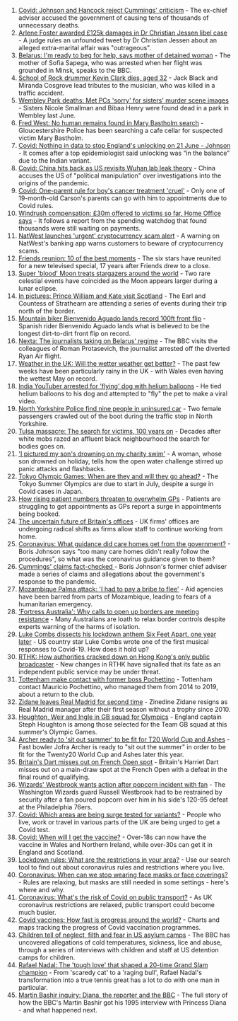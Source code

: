1. [Covid: Johnson and Hancock reject Cummings' criticism](https://www.bbc.co.uk/news/uk-politics-57262790) - The ex-chief adviser accused the government of causing tens of thousands of unnecessary deaths.
2. [Arlene Foster awarded £125k damages in Dr Christian Jessen libel case](https://www.bbc.co.uk/news/uk-northern-ireland-57268308) - A judge rules an unfounded tweet by Dr Christian Jessen about an alleged extra-marital affair was "outrageous".
3. [Belarus: I'm ready to beg for help, says mother of detained woman](https://www.bbc.co.uk/news/world-europe-57251676) - The mother of Sofia Sapega, who was arrested when her flight was grounded in Minsk, speaks to the BBC.
4. [School of Rock drummer Kevin Clark dies, aged 32](https://www.bbc.co.uk/news/newsbeat-57265742) - Jack Black and Miranda Cosgrove lead tributes to the musician, who was killed in a traffic accident.
5. [Wembley Park deaths: Met PCs 'sorry' for sisters' murder scene images](https://www.bbc.co.uk/news/uk-england-london-57260505) - Sisters Nicole Smallman and Bibaa Henry were found dead in a park in Wembley last June.
6. [Fred West: No human remains found in Mary Bastholm search](https://www.bbc.co.uk/news/uk-england-gloucestershire-57266871) - Gloucestershire Police has been searching a cafe cellar for suspected victim Mary Bastholm.
7. [Covid: Nothing in data to stop England's unlocking on 21 June - Johnson](https://www.bbc.co.uk/news/uk-57269032) - It comes after a top epidemiologist said unlocking was “in the balance” due to the Indian variant.
8. [Covid: China hits back as US revisits Wuhan lab leak theory](https://www.bbc.co.uk/news/world-asia-china-57267729) - China accuses the US of "political manipulation" over investigations into the origins of the pandemic.
9. [Covid: One-parent rule for boy's cancer treatment 'cruel'](https://www.bbc.co.uk/news/uk-wales-57255740) - Only one of 19-month-old Carson's parents can go with him to appointments due to Covid rules.
10. [Windrush compensation: £30m offered to victims so far, Home Office says](https://www.bbc.co.uk/news/uk-57271540) - It follows a report from the spending watchdog that found thousands were still waiting on payments.
11. [NatWest launches 'urgent' cryptocurrency scam alert](https://www.bbc.co.uk/news/technology-57267199) - A warning on NatWest's banking app warns customers to beware of cryptocurrency scams.
12. [Friends reunion: 10 of the best moments](https://www.bbc.co.uk/news/entertainment-arts-57120599) - The six stars have reunited for a new televised special, 17 years after Friends drew to a close.
13. [Super 'blood' Moon treats stargazers around the world](https://www.bbc.co.uk/news/world-57269272) - Two rare celestial events have coincided as the Moon appears larger during a lunar eclipse.
14. [In pictures: Prince William and Kate visit Scotland](https://www.bbc.co.uk/news/uk-scotland-57241340) - The Earl and Countess of Strathearn are attending a series of events during their trip north of the border.
15. [Mountain biker Bienvenido Aguado lands record 100ft front flip](https://www.bbc.co.uk/news/world-57269382) - Spanish rider Bienvenido Aguado lands what is believed to be the longest dirt-to-dirt front flip on record.
16. [Nexta: The journalists taking on Belarus’ regime](https://www.bbc.co.uk/news/world-europe-57260241) - The BBC visits the colleagues of Roman Protasevich, the journalist arrested off the diverted Ryan Air flight.
17. [Weather in the UK: Will the wetter weather get better?](https://www.bbc.co.uk/news/uk-57270449) - The past few weeks have been particularly rainy in the UK - with Wales even having the wettest May on record.
18. [India YouTuber arrested for 'flying' dog with helium balloons](https://www.bbc.co.uk/news/world-asia-india-57266718) - He tied helium balloons to his dog and attempted to "fly" the pet to make a viral video.
19. [North Yorkshire Police find nine people in uninsured car](https://www.bbc.co.uk/news/uk-england-york-north-yorkshire-57261144) - Two female passengers crawled out of the boot during the traffic stop in North Yorkshire.
20. [Tulsa massacre: The search for victims, 100 years on](https://www.bbc.co.uk/news/world-us-canada-57244863) - Decades after white mobs razed an affluent black neighbourhood the search for bodies goes on.
21. ['I pictured my son's drowning on my charity swim'](https://www.bbc.co.uk/news/uk-scotland-edinburgh-east-fife-57255690) - A woman, whose son drowned on holiday, tells how the open water challenge stirred up panic attacks and flashbacks.
22. [Tokyo Olympic Games: When are they and will they go ahead?](https://www.bbc.co.uk/news/world-asia-57240044) - The Tokyo Summer Olympics are due to start in July, despite a surge in Covid cases in Japan.
23. [How rising patient numbers threaten to overwhelm GPs](https://www.bbc.co.uk/news/health-57229848) - Patients are struggling to get appointments as GPs report a surge in appointments being booked.
24. [The uncertain future of Britain's offices](https://www.bbc.co.uk/news/business-57231021) - UK firms' offices are undergoing radical shifts as firms allow staff to continue working from home.
25. [Coronavirus: What guidance did care homes get from the government?](https://www.bbc.co.uk/news/52674073) - Boris Johnson says "too many care homes didn't really follow the procedures", so what was the coronavirus guidance given to them?
26. [Cummings' claims fact-checked ](https://www.bbc.co.uk/news/57254305) - Boris Johnson's former chief adviser made a series of claims and allegations about the government's response to the pandemic.
27. [Mozambique Palma attack: 'I had to pay a bribe to flee'](https://www.bbc.co.uk/news/world-africa-57254543) - Aid agencies have been barred from parts of Mozambique, leading to fears of a humanitarian emergency.
28. ['Fortress Australia': Why calls to open up borders are meeting resistance](https://www.bbc.co.uk/news/world-australia-57224635) - Many Australians are loath to relax border controls despite experts warning of the harms of isolation.
29. [Luke Combs dissects his lockdown anthem Six Feet Apart, one year later](https://www.bbc.co.uk/news/entertainment-arts-57257580) - US country star Luke Combs wrote one of the first musical responses to Covid-19. How does it hold up?
30. [RTHK: How authorities cracked down on Hong Kong's only public broadcaster](https://www.bbc.co.uk/news/world-asia-china-57253030) - New changes in RTHK have signalled that its fate as an independent public service may be under threat.
31. [Tottenham make contact with former boss Pochettino](https://www.bbc.co.uk/sport/football/57268046) - Tottenham contact Mauricio Pochettino, who managed them from 2014 to 2019, about a return to the club.
32. [Zidane leaves Real Madrid for second time](https://www.bbc.co.uk/sport/football/57263375) - Zinedine Zidane resigns as Real Madrid manager after their first season without a trophy since 2010.
33. [Houghton, Weir and Ingle in GB squad for Olympics](https://www.bbc.co.uk/sport/football/57255330) - England captain Steph Houghton is among those selected for the Team GB squad at this summer's Olympic Games.
34. [Archer ready to 'sit out summer' to be fit for T20 World Cup and Ashes](https://www.bbc.co.uk/sport/cricket/57254116) - Fast bowler Jofra Archer is ready to "sit out the summer" in order to be fit for the Twenty20 World Cup and Ashes later this year.
35. [Britain's Dart misses out on French Open spot](https://www.bbc.co.uk/sport/tennis/57271119) - Britain's Harriet Dart misses out on a main-draw spot at the French Open with a defeat in the final round of qualifying.
36. [Wizards' Westbrook wants action after popcorn incident with fan](https://www.bbc.co.uk/sport/basketball/57265889) - The Washington Wizards guard Russell Westbrook had to be restrained by security after a fan poured popcorn over him in his side's 120-95 defeat at the Philadelphia 76ers.
37. [Covid: Which areas are being surge tested for variants?](https://www.bbc.co.uk/news/explainers-54872039) - People who live, work or travel in various parts of the UK are being urged to get a Covid test.
38. [Covid: When will I get the vaccine?](https://www.bbc.co.uk/news/health-55045639) - Over-18s can now have the vaccine in Wales and Northern Ireland, while over-30s can get it in England and Scotland.
39. [Lockdown rules: What are the restrictions in your area?](https://www.bbc.co.uk/news/uk-54373904) - Use our search tool to find out about coronavirus rules and restrictions where you live.
40. [Coronavirus: When can we stop wearing face masks or face coverings?](https://www.bbc.co.uk/news/health-51205344) - Rules are relaxing, but masks are still needed in some settings - here's where and why.
41. [Coronavirus: What's the risk of Covid on public transport?](https://www.bbc.co.uk/news/health-51736185) - As UK coronavirus restrictions are relaxed, public transport could become much busier.
42. [Covid vaccines: How fast is progress around the world?](https://www.bbc.co.uk/news/world-56237778) - Charts and maps tracking the progress of Covid vaccination programmes.
43. [Children tell of neglect, filth and fear in US asylum camps](https://www.bbc.co.uk/news/world-us-canada-57149721) - The BBC has uncovered allegations of cold temperatures, sickness, lice and abuse, through a series of interviews with children and staff at US detention camps for children.
44. [Rafael Nadal: The 'tough love' that shaped a 20-time Grand Slam champion](https://www.bbc.co.uk/sport/tennis/56090941) - From 'scaredy cat' to a 'raging bull', Rafael Nadal's transformation into a true tennis great has a lot to do with one man in particular.
45. [Martin Bashir inquiry: Diana, the reporter and the BBC](https://www.bbc.co.uk/news/uk-56680229) - The full story of how the BBC's Martin Bashir got his 1995 interview with Princess Diana - and what happened next.
